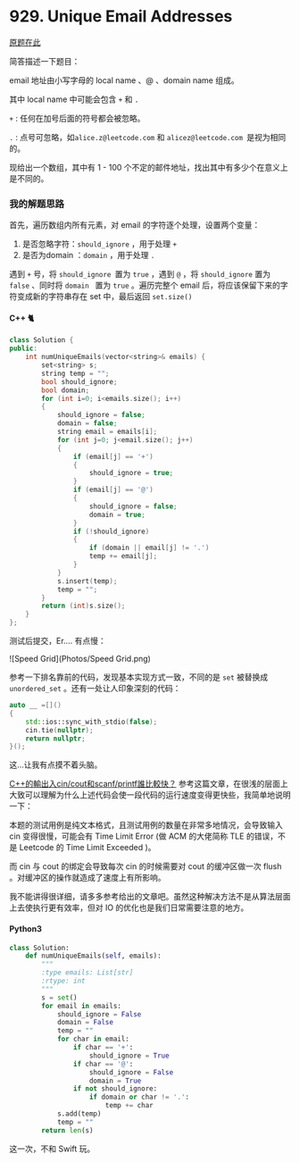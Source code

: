 # 929. Unique Email Addresses

[原题在此](https://leetcode.com/problems/unique-email-addresses/)

简答描述一下题目：

email 地址由小写字母的 local name 、@ 、domain name 组成。

其中 local name 中可能会包含 `+` 和 `.`

`+` : 任何在加号后面的符号都会被忽略。

`.` : 点号可忽略，如`alice.z@leetcode.com` 和 `alicez@leetcode.com `是视为相同的。

现给出一个数组，其中有 1 - 100 个不定的邮件地址，找出其中有多少个在意义上是不同的。



### 我的解题思路

首先，遍历数组内所有元素，对 email 的字符逐个处理，设置两个变量：

1. 是否忽略字符：`should_ignore` ，用于处理 `+`
2. 是否为domain ：`domain` ，用于处理 `.`

遇到 `+` 号，将 `should_ignore `置为 `true` ，遇到 `@` ，将 `should_ignore` 置为 `false` 、同时将 `domain ` 置为 `true` 。遍历完整个 email 后，将应该保留下来的字符变成新的字符串存在 set 中，最后返回 `set.size()`

#### C++ 🐈

```c++
class Solution {
public:
    int numUniqueEmails(vector<string>& emails) {
        set<string> s;
        string temp = "";
        bool should_ignore;
        bool domain;
        for (int i=0; i<emails.size(); i++)
        {
            should_ignore = false;
            domain = false;
            string email = emails[i];
            for (int j=0; j<email.size(); j++)
            {
                if (email[j] == '+')
                {
                    should_ignore = true;
                }
                if (email[j] == '@')
                {
                    should_ignore = false;
                    domain = true;
                }
                if (!should_ignore)
                {
                    if (domain || email[j] != '.')
                    temp += email[j];
                }
            }
            s.insert(temp);
            temp = "";
        }
        return (int)s.size();
    }
};
```

测试后提交，Er.... 有点慢：

![Speed Grid](Photos/Speed Grid.png)

参考一下排名靠前的代码，发现基本实现方式一致，不同的是 `set` 被替换成 `unordered_set` 。还有一处让人印象深刻的代码：

```c++
auto __ =[]()
{
    std::ios::sync_with_stdio(false);
    cin.tie(nullptr);
    return nullptr;
}();
```

这...让我有点摸不着头脑。

[C++的輸出入cin/cout和scanf/printf誰比較快？](http://chino.taipei/note-2016-0311C-%E7%9A%84%E8%BC%B8%E5%87%BA%E5%85%A5cin-cout%E5%92%8Cscanf-printf%E8%AA%B0%E6%AF%94%E8%BC%83%E5%BF%AB%EF%BC%9F/) 参考这篇文章，在很浅的层面上大致可以理解为什么上述代码会使一段代码的运行速度变得更快些，我简单地说明一下：

本题的测试用例是纯文本格式，且测试用例的数量在非常多地情况，会导致输入 cin 变得很慢，可能会有 Time Limit Error (做 ACM 的大佬简称 TLE 的错误，不是 Leetcode 的 Time Limit Exceeded )。

而 cin 与 cout 的绑定会导致每次 cin 的时候需要对 cout 的缓冲区做一次 flush 。对缓冲区的操作就造成了速度上有所影响。

我不能讲得很详细，请多多参考给出的文章吧。虽然这种解决方法不是从算法层面上去使执行更有效率，但对 IO 的优化也是我们日常需要注意的地方。

#### Python3

```python
class Solution:
    def numUniqueEmails(self, emails):
        """
        :type emails: List[str]
        :rtype: int
        """
        s = set()
        for email in emails:
        	should_ignore = False
        	domain = False
        	temp = ""
        	for char in email:
        		if char == '+':
        			should_ignore = True
        		if char == '@':
        			should_ignore = False
        			domain = True
        		if not should_ignore:
        			if domain or char != '.':
        				temp += char
        	s.add(temp)
        	temp = ""
        return len(s)
```



这一次，不和 Swift 玩。